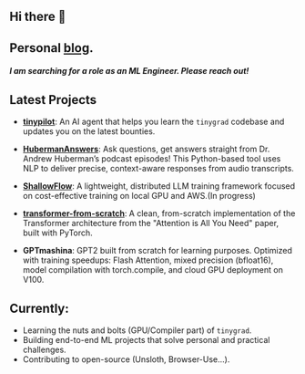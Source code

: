 ## Hi there 👋

## Personal [blog](https://ninoristeski.github.io/).
##### I am searching for a role as an ML Engineer. Please reach out!

## Latest Projects

- **[tinypilot](https://github.com/ninoristeski/tinypilot)**: An AI agent that helps you learn the `tinygrad` codebase and updates you on the latest bounties.
- **[HubermanAnswers](https://github.com/ninoristeski/HubermanAnswers)**: Ask questions, get answers straight from Dr. Andrew Huberman’s podcast episodes! This Python-based tool uses NLP to deliver precise, context-aware responses from audio transcripts.  

- **[ShallowFlow](https://github.com/ninoristeski/ShallowFlow)**: A lightweight, distributed LLM training framework focused on cost-effective training on local GPU and AWS.(In progress)

- **[transformer-from-scratch](https://github.com/ninoristeski/transformer-from-scratch)**: A clean, from-scratch implementation of the Transformer architecture from the "Attention is All You Need" paper, built with PyTorch.

- **GPTmashina**: GPT2 built from scratch for learning purposes. Optimized with training speedups: Flash Attention, mixed precision (bfloat16), model compilation with torch.compile, and cloud GPU deployment on V100.
 

## Currently:
- Learning the nuts and bolts (GPU/Compiler part) of `tinygrad`.
- Building end-to-end ML projects that solve personal and practical challenges.
- Contributing to open-source (Unsloth, Browser-Use...).



